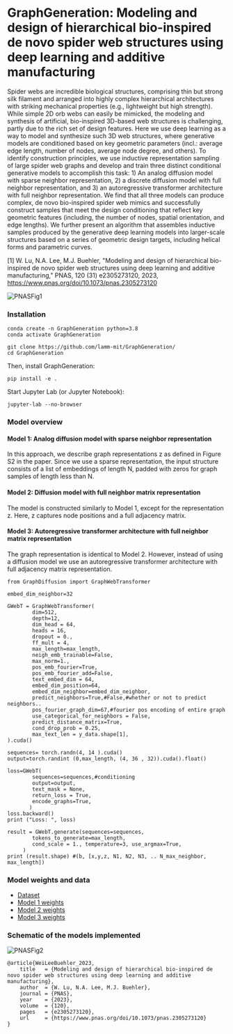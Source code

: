 # GraphGeneration: Modeling and design of hierarchical bio-inspired de novo spider web structures using deep learning and additive manufacturing 

Spider webs are incredible biological structures, comprising thin but strong silk filament and arranged into highly complex hierarchical architectures with striking mechanical properties (e.g., lightweight but high strength).  While simple 2D orb webs can easily be mimicked, the modeling and synthesis of artificial, bio-inspired 3D-based web structures is challenging, partly due to the rich set of design features. Here we use deep learning as a way to model and synthesize such 3D web structures, where generative models are conditioned based on key geometric parameters (incl.: average edge length, number of nodes, average node degree, and others). To identify construction principles, we use inductive representation sampling of large spider web graphs and develop and train three distinct conditional generative models to accomplish this task: 1) An analog diffusion model with sparse neighbor representation, 2) a discrete diffusion model with full neighbor representation, and 3) an autoregressive transformer architecture with full neighbor representation. We find that all three models can produce complex, de novo bio-inspired spider web mimics and successfully construct samples that meet the design conditioning that reflect key geometric features (including, the number of nodes,   spatial orientation, and edge lengths). We further present an algorithm that assembles inductive samples produced by the generative deep learning models into larger-scale structures based on a series of geometric design targets, including helical forms and parametric curves. 

[1] W. Lu, N.A. Lee, M.J. Buehler, "Modeling and design of hierarchical bio-inspired de novo spider web structures using deep learning and additive manufacturing," PNAS, 120 (31) e2305273120, 2023, 
https://www.pnas.org/doi/10.1073/pnas.2305273120 

![PNASFig1](https://user-images.githubusercontent.com/101393859/229208797-3b47c9e2-a1ae-454c-842e-cff57584eaaf.png)

### Installation 

```
conda create -n GraphGeneration python=3.8
conda activate GraphGeneration
```
```
git clone https://github.com/lamm-mit/GraphGeneration/
cd GraphGeneration
```

Then, install GraphGeneration:

```
pip install -e .
```

Start Jupyter Lab (or Jupyter Notebook):
```
jupyter-lab --no-browser
```

### Model overview

#### Model 1: Analog diffusion model with sparse neighbor representation

In this approach, we describe graph representations z as defined in Figure S2 in the paper. Since we use a sparse representation, the input structure consists of a list of embeddings of length N, padded with zeros for graph samples of length less than N. 

#### Model 2: Diffusion model with full neighbor matrix representation

The model is constructed similarly to Model 1, except for the representation z. Here, z captures node positions and a full adjacency matrix.

#### Model 3: Autoregressive transformer architecture with full neighbor matrix representation

The graph representation is identical to Model 2. However, instead of using a diffusion model we use an autoregressive transformer architecture with full adjacency matrix representation. 

```
from GraphDiffusion import GraphWebTransformer

embed_dim_neighbor=32

GWebT = GraphWebTransformer(
        dim=512,
        depth=12,
        dim_head = 64,
        heads = 16,
        dropout = 0.,
        ff_mult = 4,
        max_length=max_length,
        neigh_emb_trainable=False,
        max_norm=1.,
        pos_emb_fourier=True,
        pos_emb_fourier_add=False,
        text_embed_dim = 64,
        embed_dim_position=64,
        embed_dim_neighbor=embed_dim_neighbor,
        predict_neighbors=True,#False,#whether or not to predict neighbors..
        pos_fourier_graph_dim=67,#fourier pos encoding of entire graph
        use_categorical_for_neighbors = False,
        predict_distance_matrix=True,
        cond_drop_prob = 0.25,
        max_text_len = y_data.shape[1],     
).cuda()

sequences= torch.randn(4, 14 ).cuda()
output=torch.randint (0,max_length, (4, 36 , 32)).cuda().float()

loss=GWebT(
        sequences=sequences,#conditioning
        output=output,
        text_mask = None,
        return_loss = True,
        encode_graphs=True,
       )
loss.backward()
print ("Loss: ", loss)

result = GWebT.generate(sequences=sequences,
        tokens_to_generate=max_length, 
        cond_scale = 1., temperature=3, use_argmax=True,
     ) 
print (result.shape) #(b, [x,y,z, N1, N2, N3, .. N_max_neighbor, max_length])
```

### Model weights and data

- [Dataset](https://www.dropbox.com/s/38jwpqtz6c8rcey/dataset_webs_medium.pt?dl=0) 
- [Model 1 weights](https://www.dropbox.com/s/a0i1h32jf4nmnaf/statedict_save-model-epoch_4327.pt?dl=0)
- [Model 2 weights](https://www.dropbox.com/s/og7wzqysxhkff5o/statedict_save-model-epoch_2001.pt?dl=0)
- [Model 3 weights](https://www.dropbox.com/s/ul85wjtqul6wid0/statedict_save-model-epoch_772.pt?dl=0)


### Schematic of the models implemented

![PNASFig2](https://user-images.githubusercontent.com/101393859/229208831-88c2df9f-e0b8-49cf-b900-0d152ff37759.png)

```
@article{WeiLeeBuehler_2023,
    title   = {Modeling and design of hierarchical bio-inspired de novo spider web structures using deep learning and additive manufacturing},
    author  = {W. Lu, N.A. Lee, M.J. Buehler},
    journal = {PNAS},
    year    = {2023},
    volume  = {120},
    pages   = {e2305273120},
    url     = {https://www.pnas.org/doi/10.1073/pnas.2305273120}
}
```
